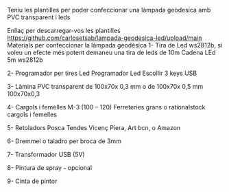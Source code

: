 Teniu les plantilles per poder confeccionar una làmpada geòdesica amb PVC transparent i leds


Enllaç per descarregar-vos les plantilles
https://github.com/carlosetsab/lampada-geodesica-led/upload/main
Materials per confeccionar la làmpada geodèsica
1-	Tira de Led ws2812b, si voleu un efecte més potent demaneu una tira de leds de 10m
Cadena LEd 5m ws2812b

2-	Programador per tires Led
Programador Led  Escollir 3 keys USB

3-	Làmina PVC transparent de 100x70x 0,3 mm o de 100x70x 0,5 mm
 100x70x0,3

4-	Cargols i femelles M-3 (100 – 120) Ferreteries grans o rationalstock
cargols i femelles

5-	Retoladors Posca
Tendes Vicenç Piera, Art bcn, o Amazon

6-	Dremmel o taladro per broca de 3mm

7-	Transformador USB (5V)

8-	Pintura de spray - opcional

9-	Cinta de pintor
